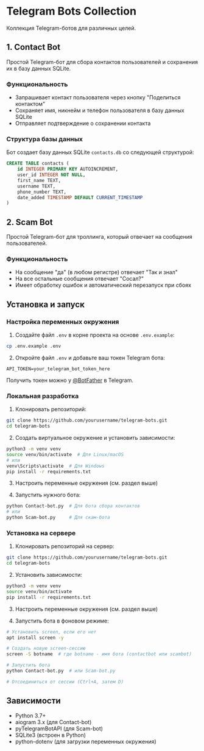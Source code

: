 # Telegram Bots Collection

Коллекция Telegram-ботов для различных целей.

## 1. Contact Bot

Простой Telegram-бот для сбора контактов пользователей и сохранения их в базу данных SQLite.

### Функциональность

- Запрашивает контакт пользователя через кнопку "Поделиться контактом"
- Сохраняет имя, никнейм и телефон пользователя в базу данных SQLite
- Отправляет подтверждение о сохранении контакта

### Структура базы данных

Бот создает базу данных SQLite `contacts.db` со следующей структурой:

```sql
CREATE TABLE contacts (
    id INTEGER PRIMARY KEY AUTOINCREMENT,
    user_id INTEGER NOT NULL,
    first_name TEXT,
    username TEXT,
    phone_number TEXT,
    date_added TIMESTAMP DEFAULT CURRENT_TIMESTAMP
)
```

## 2. Scam Bot

Простой Telegram-бот для троллинга, который отвечает на сообщения пользователей.

### Функциональность

- На сообщение "да" (в любом регистре) отвечает "Так и знал"
- На все остальные сообщения отвечает "Сосал?"
- Имеет обработку ошибок и автоматический перезапуск при сбоях

## Установка и запуск

### Настройка переменных окружения

1. Создайте файл `.env` в корне проекта на основе `.env.example`:
```bash
cp .env.example .env
```

2. Откройте файл `.env` и добавьте ваш токен Telegram бота:
```
API_TOKEN=your_telegram_bot_token_here
```

Получить токен можно у [@BotFather](https://t.me/BotFather) в Telegram.

### Локальная разработка

1. Клонировать репозиторий:
```bash
git clone https://github.com/yourusername/telegram-bots.git
cd telegram-bots
```

2. Создать виртуальное окружение и установить зависимости:
```bash
python3 -m venv venv
source venv/bin/activate  # Для Linux/macOS
# или
venv\Scripts\activate  # Для Windows
pip install -r requirements.txt
```

3. Настроить переменные окружения (см. раздел выше)

4. Запустить нужного бота:
```bash
python Contact-bot.py  # Для бота сбора контактов
# или
python Scam-bot.py     # Для скам-бота
```

### Установка на сервере

1. Клонировать репозиторий на сервер:
```bash
git clone https://github.com/yourusername/telegram-bots.git
cd telegram-bots
```

2. Установить зависимости:
```bash
python3 -m venv venv
source venv/bin/activate
pip install -r requirements.txt
```

3. Настроить переменные окружения (см. раздел выше)

4. Запустить бота в фоновом режиме:
```bash
# Установить screen, если его нет
apt install screen -y

# Создать новую screen-сессию
screen -S botname  # где botname - имя бота (contactbot или scambot)

# Запустить бота
python Contact-bot.py  # или Scam-bot.py

# Отсоединиться от сессии (Ctrl+A, затем D)
```

## Зависимости

- Python 3.7+
- aiogram 3.x (для Contact-bot)
- pyTelegramBotAPI (для Scam-bot)
- SQLite3 (встроен в Python)
- python-dotenv (для загрузки переменных окружения)